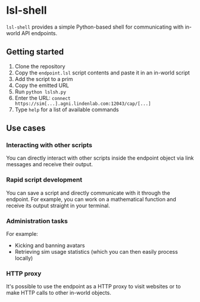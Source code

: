 # lsl-shell
`lsl-shell` provides a simple Python-based shell for communicating with
in-world API endpoints.

## Getting started
1. Clone the repository
2. Copy the `endpoint.lsl` script contents and paste it in an in-world script
3. Add the script to a prim
4. Copy the emitted URL
5. Run `python lslsh.py`
6. Enter the URL: `connect https://sim[...].agni.lindenlab.com:12043/cap/[...]`
7. Type `help` for a list of available commands

## Use cases
### Interacting with other scripts
You can directly interact with other scripts inside the endpoint object
via link messages and receive their output.

### Rapid script development
You can save a script and directly communicate with it through the endpoint.
For example, you can work on a mathematical function and receive its output
straight in your terminal.

### Administration tasks
For example:
- Kicking and banning avatars
- Retrieving sim usage statistics (which you can then easily process locally)

### HTTP proxy
It's possible to use the endpoint as a HTTP proxy to visit websites or to
make HTTP calls to other in-world objects.
